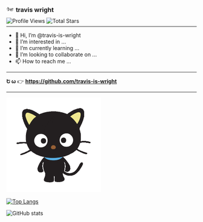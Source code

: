### <img src="tw logo email image.png" width='20' height='20' style="margin-bottom: -0.15rem; margin-right: 1px;"> **travis wright**

<p style="margin-top: -5px;"></p>

![Profile Views](https://komarev.com/ghpvc/?username=travis-is-wright&style=flat&color=blueviolet&label=Profile+Views)
![Total Stars](https://img.shields.io/github/stars/travis-is-wright?logo=github&label=Total%20Stars&color=%23FAEE46)

<p style="margin-top: -8px;"></p>

---

- 👋 Hi, I’m @travis-is-wright
- 👀 I’m interested in ...
- 🌱 I’m currently learning ...
- 💞️ I’m looking to collaborate on ...
- 📫 How to reach me ...

---

**Ե ω** 👉 **https://github.com/travis-is-wright**

---

<img src="https://github.com/travis-is-wright/travis-is-wright/blob/main/chochocat.gif" width='250' height='250'>

[![Top Langs](https://github-readme-stats.vercel.app/api/top-langs/?username=travis-is-wright)](https://github.com/anuraghazra/github-readme-stats)

![GitHub stats](https://github-readme-stats.vercel.app/api?username=travis-is-wright&show_icons=true)  



